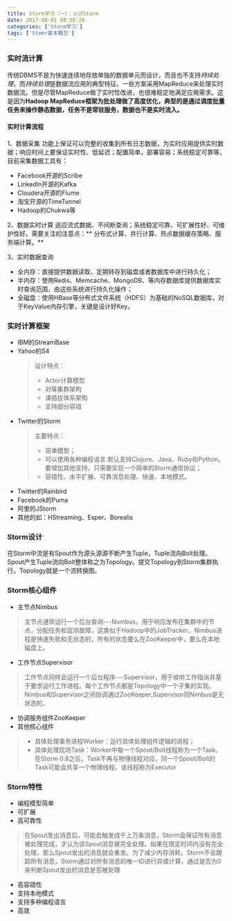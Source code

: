 ```yaml
---
title: Storm学习（一）：认识Storm
date: 2017-08-01 08:58:28
categories: ['Storm学习']
tags: ['Stomr基本概念']
---
```


### 实时流计算
传统DBMS不是为快速连续地存放单独的数据单元而设计，而且也不支持*持续处理*，而*持续处理*是数据流应用的典型特征。一些方案采用MapReduce来处理实时数据流。但是尽管MapReduce做了实时性改进，也很难稳定地满足应用需求。这是因为**Hadoop MapReduce框架为批处理做了高度优化，典型的是通过调度批量任务来操作静态数据，任务不是常驻服务，数据也不是实时流入。**

#### 实时计算流程

1、数据采集
功能上保证可以完整的收集到所有日志数据，为实时应用提供实时数据；响应时间上要保证实时性、低延迟；配置简单，部署容易；系统稳定可靠等。
目前采集数据工具有：
* Facebook开源的Scribe
* LinkedIn开源的Kafka
* Cloudera开源的Flume
* 淘宝开源的TimeTunnel
* Hadoop的Chukwa等

2、数据实时计算
适应流式数据、不间断查询；系统稳定可靠、可扩展性好、可维护性好。需要关注的注意点：** 分布式计算、并行计算、热点数据缓存策略、服务端计算。**

3、实时数据查询
* 全内存：直接提供数据读取、定期转存到磁盘或者数据库中进行持久化；
* 半内存：使用Redis、Memcache、MongoDB、等内存数据库提供数据库实时查询范围，由这些系统进行持久化操作；
* 全磁盘：使用HBase等分布式文件系统（HDFS）为基础的NoSQL数据库，对于KeyValue内存引擎，关键是设计好Key。

### 实时计算框架
* IBM的StreamBase
* Yahoo的S4
    >  设计特点：
    > * Actor计算模型
    > * 对等集群架构
    > * 课插拔体系架构
    > * 支持部分容错
* Twitter的Storm
    >  主要特点：
    > * 简单模型；
    > * 可以使用各种编程语言.默认支持Clojure、Java、Ruby和Python。要增加其他支持，只需要实现一个简单的Storm通信协议；
    > * 容错性、水平扩展、可靠消息处理、快速、本地模式。
* Twitter的Rainbird
* Facebook的Puma
* 阿里的JStorm
* 其他的如：HStreaming、Esper、Borealis

### Storm设计
在Storm中流是有Spout作为源头源源不断产生Tuple，Tuple流向Bolt处理。Spout产生Tuple流向Bolt整体称之为Topology。提交Topology到Storm集群执行，Topology就是一个流转换图。

### Storm核心组件
* 主节点Nimbus
 > 主节点通常运行一个后台查询---Numbus，用于响应发布在集群中的节点，分配任务和监测故障，这类似于Hadoop中的JobTracker。Nimbus进程是快速失败和无状态的，所有的状态要么在ZooKeeper中，要么在本地磁盘上。
* 工作节点Supervisor
 > 工作节点同样会运行一个后台程序---Supervisor，用于收听工作指派并基于要求运行工作进程。每个工作节点都是Topology中一个子集的实现。Nimbus和Supervisor之间协调通过ZooKeeper,Supervisor同Nimbus是无状态的，
* 协调服务组件ZooKeeper
* 其他核心组件
 > * 具体处理事务进程Worker：运行具体处理组件逻辑的进程；
 > * 具体处理现场Task：Worker中每一个Spout/Bolt线程称为一个Task。在Storm 0.8之后，Task不再与物理线程对应，同一个Spoot/Bolt的Task可能会共享一个物理线程，该线程称为Executor

### Storm特性
* 编程模型简单
* 可扩展
* 高可靠性
 > 在Spout发出消息后，可能会触发成千上万条消息，Storm会保证所有消息被处理完成，才认为该Spout消息被完全处理。如果在限定时间内没有完全处理，那么Spout发出的消息就会重发。为了减少内存消耗，Storm不会跟踪所有消息，Storm通过对所有消息的唯一ID进行异或计算，通过是否为0来判断Spout发出的消息是否被处理
* 高容错性
* 支持本地模式
* 支持多种编程语言
* 高效
